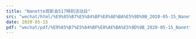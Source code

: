 ```yaml
---
title: "Nanette观影会517特别活动日"
src: "wechat/html/%E9%85%B7%E5%84%BF%E8%AE%BA%E5%9D%9B_2020-05-15_Nanette%E8%A7%82%E5%BD%B1%E4%BC%9A517%E7%89%B9%E5%88%AB%E6%B4%BB%E5%8A%A8%E6%97%A5.html"
date: 2020-05-15
pdf: "wechat/pdf/%E9%85%B7%E5%84%BF%E8%AE%BA%E5%9D%9B_2020-05-15_Nanette%E8%A7%82%E5%BD%B1%E4%BC%9A517%E7%89%B9%E5%88%AB%E6%B4%BB%E5%8A%A8%E6%97%A5.pdf"
---
```

